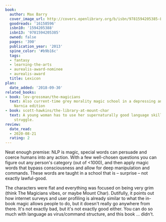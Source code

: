 ```yaml
---
book:
  author: Max Barry
  cover_image_url: http://covers.openlibrary.org/b/isbn/9781594205385-L.jpg
  goodreads: '16158596'
  isbn10: '1594205388'
  isbn13: '9781594205385'
  owned: false
  pages: '390'
  publication_year: '2013'
  spine_color: '#b9b16c'
  tags:
  - fantasy
  - learning-the-arts
  - aurealis-award-nominee
  - aurealis-award
  title: Lexicon
plan:
  date_added: '2018-09-30'
related_books:
- book: lev-grossman/the-magicians
  text: Also current-time grey morality magic school in a depressing and grim world,
    Narnia edition
- book: scott-hawkins/the-library-at-mount-char
  text: A young woman has to use her supernaturally good language skills in a life-or-death
    struggle.
review:
  date_read:
  - 2020-08-21
  rating: 2
---
```


Neat enough premise: NLP is magic, special words can persuade and coerce humans into any action.  With a few well-chosen
questions you can figure out any person's category (out of <1000), and then apply magic words that bypass consciousness
and allow for deep manipulation and commands. These words are taught in a school that is – surprise – not exactly
lawful-good.

The characters were flat and everything was focused on being very grim (think The Magicians vibes, or maybe Mount
Char). Dutifully, it points out how internet surveys and user profiling is already similar to what the in-book magic
allows people to do, but it doesn't really go anywhere from there. It's not exactly bad, but it's not exactly good
either. You can do so much with language as virus/command structure, and this book … didn't.
